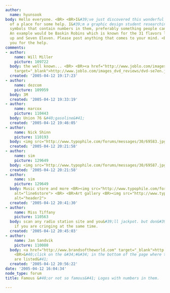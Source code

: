 ```yaml
---
author:
  name: hyunsook
body: Hello everyone. <BR> <BR>I&#39;ve just discovered this wonderful forum in search
  of a place for some help. I&#39;m a graphic design student researching logos and
  symbols that contain numbers in them, preferably something people can recognize.
  An example would be Baskin Robins which is known for the 31 flavors logo or Seven
  up and Seven Eleven. Please post anything that comes to your mind. <BR> <BR>Thank
  you for the help.
comments:
- author:
    name: Will Miller
    picture: 109722
  body: the well known... <BR> <BR><a href="http://www.joblo.com/images_dvd_reviews/dvd-se7en.jpg"
    target="_blank">http://www.joblo.com/images_dvd_reviews/dvd-se7en.jpg</a>
  created: '2005-04-12 19:17:23'
- author:
    name: dezcom
    picture: 109959
  body: 3M
  created: '2005-04-12 19:33:19'
- author:
    name: marcox
    picture: 110443
  body: Union 76 &#40;gasoline&#41;
  created: '2005-04-12 19:46:05'
- author:
    name: Nick Shinn
    picture: 110193
  body: <img src="http://www.typophile.com/forums/messages/30/69583.jpg" alt="555">
  created: '2005-04-12 20:21:58'
- author:
    name: sim
    picture: 129649
  body: <img src="http://www.typophile.com/forums/messages/30/69587.jpg" alt="777">
  created: '2005-04-12 20:21:58'
- author:
    name: sim
    picture: 129649
  body: Music store and more <BR><img src="http://www.typophile.com/forums/messages/30/69593.jpg"
    alt="line6store"> <BR> <BR>Art gallery <BR><img src="http://www.typophile.com/forums/messages/30/69594.gif"
    alt="header2">
  created: '2005-04-12 20:41:30'
- author:
    name: Miss Tiffany
    picture: 110563
  body: scan any radio station site and you&#39;ll jackpot. but don&#39;t be surprised
    if you are cringing at the same time.
  created: '2005-04-12 20:45:03'
- author:
    name: Jan Sandvik
    picture: 110080
  body: <a href="http://www.brandsoftheworld.com" target="_blank">http://www.brandsoftheworld.com</a>
    <BR>&#40;click on the &#34;#&#34; in the bottom of the page where the alphabets
    are listed&#41;
  created: '2005-04-12 20:56:22'
date: '2005-04-12 16:04:34'
node_type: forum
title: Famous &#40;or not so famous&#41; Logos with numbers in them.

---
```

